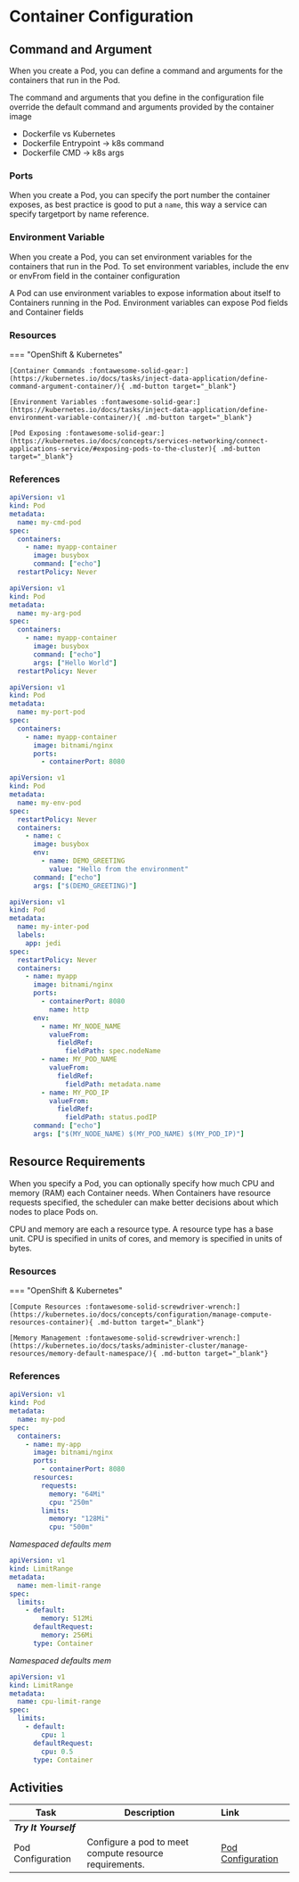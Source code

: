 # Container Configuration

## Command and Argument

When you create a Pod, you can define a command and arguments for the containers that run in the Pod.

The command and arguments that you define in the configuration file override the default command and arguments provided by the container image

- Dockerfile vs Kubernetes
- Dockerfile Entrypoint -> k8s command
- Dockerfile CMD -> k8s args

### Ports

When you create a Pod, you can specify the port number the container exposes, as best practice is good to put a `name`, this way a service can specify targetport by name reference.

### Environment Variable

When you create a Pod, you can set environment variables for the containers that run in the Pod. To set environment variables, include the env or envFrom field in the container configuration

A Pod can use environment variables to expose information about itself to Containers running in the Pod. Environment variables can expose Pod fields and Container fields

### Resources

=== "OpenShift & Kubernetes"

    [Container Commands :fontawesome-solid-gear:](https://kubernetes.io/docs/tasks/inject-data-application/define-command-argument-container/){ .md-button target="_blank"}

    [Environment Variables :fontawesome-solid-gear:](https://kubernetes.io/docs/tasks/inject-data-application/define-environment-variable-container/){ .md-button target="_blank"}

    [Pod Exposing :fontawesome-solid-gear:](https://kubernetes.io/docs/concepts/services-networking/connect-applications-service/#exposing-pods-to-the-cluster){ .md-button target="_blank"}

### References

```yaml
apiVersion: v1
kind: Pod
metadata:
  name: my-cmd-pod
spec:
  containers:
    - name: myapp-container
      image: busybox
      command: ["echo"]
  restartPolicy: Never
```

```yaml
apiVersion: v1
kind: Pod
metadata:
  name: my-arg-pod
spec:
  containers:
    - name: myapp-container
      image: busybox
      command: ["echo"]
      args: ["Hello World"]
  restartPolicy: Never
```

```yaml
apiVersion: v1
kind: Pod
metadata:
  name: my-port-pod
spec:
  containers:
    - name: myapp-container
      image: bitnami/nginx
      ports:
        - containerPort: 8080
```

```yaml
apiVersion: v1
kind: Pod
metadata:
  name: my-env-pod
spec:
  restartPolicy: Never
  containers:
    - name: c
      image: busybox
      env:
        - name: DEMO_GREETING
          value: "Hello from the environment"
      command: ["echo"]
      args: ["$(DEMO_GREETING)"]
```

```yaml
apiVersion: v1
kind: Pod
metadata:
  name: my-inter-pod
  labels:
    app: jedi
spec:
  restartPolicy: Never
  containers:
    - name: myapp
      image: bitnami/nginx
      ports:
        - containerPort: 8080
          name: http
      env:
        - name: MY_NODE_NAME
          valueFrom:
            fieldRef:
              fieldPath: spec.nodeName
        - name: MY_POD_NAME
          valueFrom:
            fieldRef:
              fieldPath: metadata.name
        - name: MY_POD_IP
          valueFrom:
            fieldRef:
              fieldPath: status.podIP
      command: ["echo"]
      args: ["$(MY_NODE_NAME) $(MY_POD_NAME) $(MY_POD_IP)"]
```

## Resource Requirements

When you specify a Pod, you can optionally specify how much CPU and memory (RAM) each Container needs. When Containers have resource requests specified, the scheduler can make better decisions about which nodes to place Pods on.

CPU and memory are each a resource type. A resource type has a base unit. CPU is specified in units of cores, and memory is specified in units of bytes.

### Resources

=== "OpenShift & Kubernetes"

    [Compute Resources :fontawesome-solid-screwdriver-wrench:](https://kubernetes.io/docs/concepts/configuration/manage-compute-resources-container){ .md-button target="_blank"}

    [Memory Management :fontawesome-solid-screwdriver-wrench:](https://kubernetes.io/docs/tasks/administer-cluster/manage-resources/memory-default-namespace/){ .md-button target="_blank"}

### References

```yaml
apiVersion: v1
kind: Pod
metadata:
  name: my-pod
spec:
  containers:
    - name: my-app
      image: bitnami/nginx
      ports:
        - containerPort: 8080
      resources:
        requests:
          memory: "64Mi"
          cpu: "250m"
        limits:
          memory: "128Mi"
          cpu: "500m"
```

_Namespaced defaults mem_

```yaml
apiVersion: v1
kind: LimitRange
metadata:
  name: mem-limit-range
spec:
  limits:
    - default:
        memory: 512Mi
      defaultRequest:
        memory: 256Mi
      type: Container
```

_Namespaced defaults mem_

```yaml
apiVersion: v1
kind: LimitRange
metadata:
  name: cpu-limit-range
spec:
  limits:
    - default:
        cpu: 1
      defaultRequest:
        cpu: 0.5
      type: Container
```

## Activities

| Task                  | Description                                            | Link                                                     |
| --------------------- | ------------------------------------------------------ | :------------------------------------------------------- |
| **_Try It Yourself_** |                                                        |                                                          |
| Pod Configuration     | Configure a pod to meet compute resource requirements. | [Pod Configuration](../../labs/kubernetes/lab2/index.md) |
